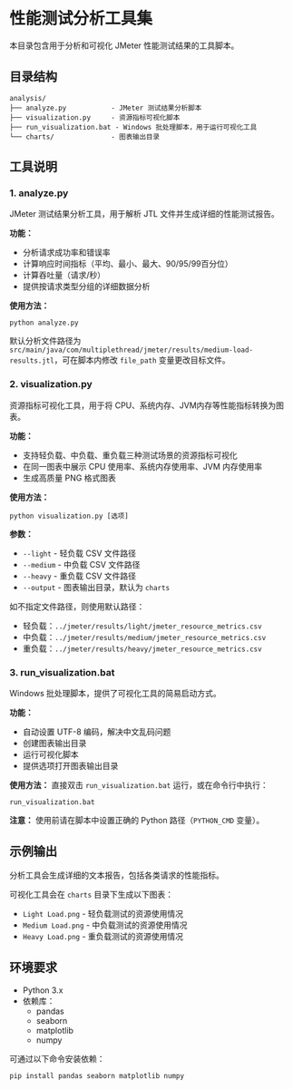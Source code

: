 # 性能测试分析工具集

本目录包含用于分析和可视化 JMeter 性能测试结果的工具脚本。

## 目录结构

```
analysis/
├── analyze.py           - JMeter 测试结果分析脚本
├── visualization.py     - 资源指标可视化脚本
├── run_visualization.bat - Windows 批处理脚本，用于运行可视化工具
└── charts/              - 图表输出目录
```

## 工具说明

### 1. analyze.py

JMeter 测试结果分析工具，用于解析 JTL 文件并生成详细的性能测试报告。

**功能：**
- 分析请求成功率和错误率
- 计算响应时间指标（平均、最小、最大、90/95/99百分位）
- 计算吞吐量（请求/秒）
- 提供按请求类型分组的详细数据分析

**使用方法：**
```
python analyze.py
```

默认分析文件路径为 `src/main/java/com/multiplethread/jmeter/results/medium-load-results.jtl`，可在脚本内修改 `file_path` 变量更改目标文件。

### 2. visualization.py

资源指标可视化工具，用于将 CPU、系统内存、JVM内存等性能指标转换为图表。

**功能：**
- 支持轻负载、中负载、重负载三种测试场景的资源指标可视化
- 在同一图表中展示 CPU 使用率、系统内存使用率、JVM 内存使用率
- 生成高质量 PNG 格式图表

**使用方法：**
```
python visualization.py [选项]
```

**参数：**
- `--light` - 轻负载 CSV 文件路径
- `--medium` - 中负载 CSV 文件路径
- `--heavy` - 重负载 CSV 文件路径
- `--output` - 图表输出目录，默认为 `charts`

如不指定文件路径，则使用默认路径：
- 轻负载：`../jmeter/results/light/jmeter_resource_metrics.csv`
- 中负载：`../jmeter/results/medium/jmeter_resource_metrics.csv`
- 重负载：`../jmeter/results/heavy/jmeter_resource_metrics.csv`

### 3. run_visualization.bat

Windows 批处理脚本，提供了可视化工具的简易启动方式。

**功能：**
- 自动设置 UTF-8 编码，解决中文乱码问题
- 创建图表输出目录
- 运行可视化脚本
- 提供选项打开图表输出目录

**使用方法：**
直接双击 `run_visualization.bat` 运行，或在命令行中执行：
```
run_visualization.bat
```

**注意：** 使用前请在脚本中设置正确的 Python 路径（`PYTHON_CMD` 变量）。

## 示例输出

分析工具会生成详细的文本报告，包括各类请求的性能指标。

可视化工具会在 `charts` 目录下生成以下图表：
- `Light Load.png` - 轻负载测试的资源使用情况
- `Medium Load.png` - 中负载测试的资源使用情况
- `Heavy Load.png` - 重负载测试的资源使用情况

## 环境要求

- Python 3.x
- 依赖库：
  - pandas
  - seaborn
  - matplotlib
  - numpy

可通过以下命令安装依赖：
```
pip install pandas seaborn matplotlib numpy
``` 